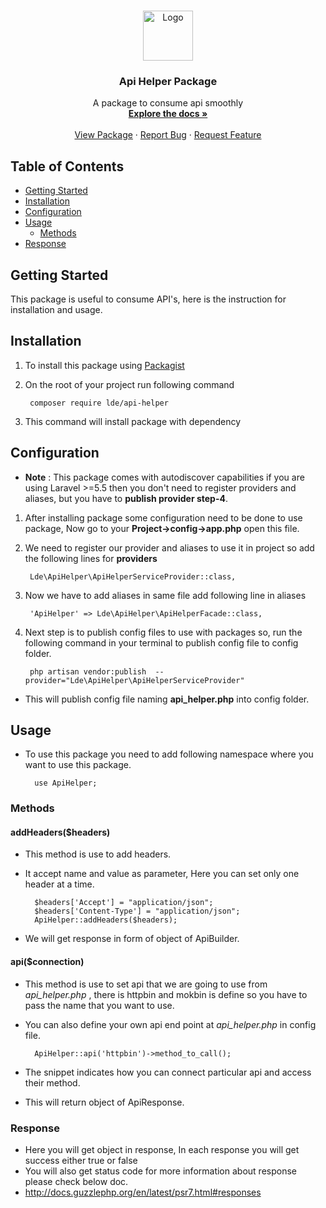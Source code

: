 



<!-- PROJECT LOGO -->
<br />
<p align="center">
  <a href="https://www.localdataexchange.com">
    <img src="https://staging-ipromote.ldex.co/ctm/LDE_Logo-Black.png" alt="Logo" width="" height="80">
  </a>

  <h3 align="center">Api Helper Package</h3>

  <p align="center">
    A package to consume api smoothly
    <br />
    <a href="#table-of-contents"><strong>Explore the docs »</strong></a>
    <br />
    <br />
    <a href="https://packagist.org/packages/lde/api-helper">View Package</a>
    ·
    <a href="https://github.com/Local-Data-Exchange/api-helper/issues">Report Bug</a>
    ·
    <a href="https://github.com/Local-Data-Exchange/api-helper/issues">Request Feature</a>
  </p>
</p>



<!-- TABLE OF CONTENTS -->
## Table of Contents

* [Getting Started](#getting-started)
* [Installation](#installation)
* [Configuration](#configuration)
* [Usage](#usage)
	* [Methods](#methods)
* [Response](#response)
		



## Getting Started    

This package is useful to consume API's, here is the instruction for installation and usage.

## Installation
   
1. To install this package using [Packagist](https://packagist.org/packages/lde/api-helper)  

2. On the root of your project run following command   

		composer require lde/api-helper

3. This command will install package with dependency
  
## Configuration

-  **Note** : This package comes with autodiscover capabilities if you are using Laravel >=5.5 then you don't need to register providers and aliases, but you have to **publish provider step-4**.
1. After installing package some configuration need to be done to use package, Now go to your **Project->config->app.php** open this file.
2. We need to register our provider and aliases to use it in project so add the following lines for **providers**

		Lde\ApiHelper\ApiHelperServiceProvider::class,
		
3. Now we have to add aliases in same file add following line in aliases

		'ApiHelper' => Lde\ApiHelper\ApiHelperFacade::class,
4. Next step is to publish config files to use with packages so, run the following command in your terminal to publish config file to config folder.

		php artisan vendor:publish  --provider="Lde\ApiHelper\ApiHelperServiceProvider"

- This will publish config file naming **api_helper.php** into config folder.

## Usage

- To use this package you need to add following namespace where you want to use this package.

		use ApiHelper;
		
### Methods

#### addHeaders($headers)

- This method is use to add headers.

- It accept name and value as parameter, Here you can set only one header at a time.


		$headers['Accept'] = "application/json"; 
		$headers['Content-Type'] = "application/json";  
		ApiHelper::addHeaders($headers);

- We will get response in form of object of ApiBuilder.


#### api($connection)

- This method is use to set api that we are going to use from *api_helper.php* , there is httpbin and mokbin is define so you have to pass the name that you want to use.

- You can also define your own api end point at *api_helper.php* in config file.
	
		ApiHelper::api('httpbin')->method_to_call();

- The snippet indicates how you can connect particular api and access their method.

- This will return object of ApiResponse.

### Response

- Here you will get object in response, In each response you will get success either true or false
- You will also get status code for more information about response please check below doc.
- http://docs.guzzlephp.org/en/latest/psr7.html#responses
